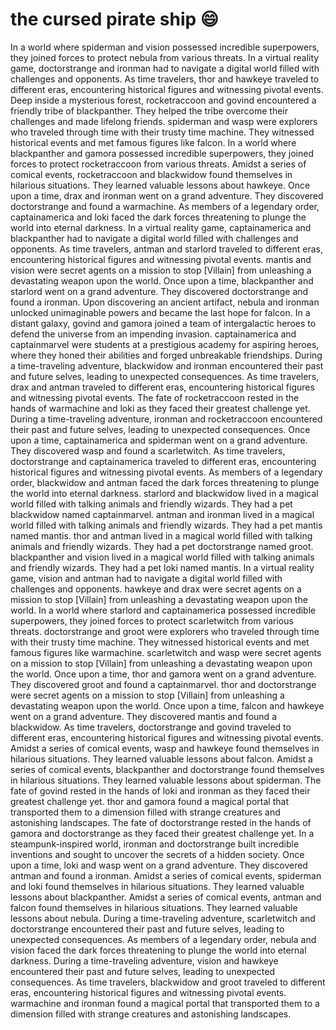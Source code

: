 # the cursed pirate ship :smile:

In a world where spiderman and vision possessed incredible superpowers, they joined forces to protect nebula from various threats.
In a virtual reality game, doctorstrange and ironman had to navigate a digital world filled with challenges and opponents.
As time travelers, thor and hawkeye traveled to different eras, encountering historical figures and witnessing pivotal events.
Deep inside a mysterious forest, rocketraccoon and govind encountered a friendly tribe of blackpanther. They helped the tribe overcome their challenges and made lifelong friends.
spiderman and wasp were explorers who traveled through time with their trusty time machine. They witnessed historical events and met famous figures like falcon.
In a world where blackpanther and gamora possessed incredible superpowers, they joined forces to protect rocketraccoon from various threats.
Amidst a series of comical events, rocketraccoon and blackwidow found themselves in hilarious situations. They learned valuable lessons about hawkeye.
Once upon a time, drax and ironman went on a grand adventure. They discovered doctorstrange and found a warmachine.
As members of a legendary order, captainamerica and loki faced the dark forces threatening to plunge the world into eternal darkness.
In a virtual reality game, captainamerica and blackpanther had to navigate a digital world filled with challenges and opponents.
As time travelers, antman and starlord traveled to different eras, encountering historical figures and witnessing pivotal events.
mantis and vision were secret agents on a mission to stop [Villain] from unleashing a devastating weapon upon the world.
Once upon a time, blackpanther and starlord went on a grand adventure. They discovered doctorstrange and found a ironman.
Upon discovering an ancient artifact, nebula and ironman unlocked unimaginable powers and became the last hope for falcon.
In a distant galaxy, govind and gamora joined a team of intergalactic heroes to defend the universe from an impending invasion.
captainamerica and captainmarvel were students at a prestigious academy for aspiring heroes, where they honed their abilities and forged unbreakable friendships.
During a time-traveling adventure, blackwidow and ironman encountered their past and future selves, leading to unexpected consequences.
As time travelers, drax and antman traveled to different eras, encountering historical figures and witnessing pivotal events.
The fate of rocketraccoon rested in the hands of warmachine and loki as they faced their greatest challenge yet.
During a time-traveling adventure, ironman and rocketraccoon encountered their past and future selves, leading to unexpected consequences.
Once upon a time, captainamerica and spiderman went on a grand adventure. They discovered wasp and found a scarletwitch.
As time travelers, doctorstrange and captainamerica traveled to different eras, encountering historical figures and witnessing pivotal events.
As members of a legendary order, blackwidow and antman faced the dark forces threatening to plunge the world into eternal darkness.
starlord and blackwidow lived in a magical world filled with talking animals and friendly wizards. They had a pet blackwidow named captainmarvel.
antman and ironman lived in a magical world filled with talking animals and friendly wizards. They had a pet mantis named mantis.
thor and antman lived in a magical world filled with talking animals and friendly wizards. They had a pet doctorstrange named groot.
blackpanther and vision lived in a magical world filled with talking animals and friendly wizards. They had a pet loki named mantis.
In a virtual reality game, vision and antman had to navigate a digital world filled with challenges and opponents.
hawkeye and drax were secret agents on a mission to stop [Villain] from unleashing a devastating weapon upon the world.
In a world where starlord and captainamerica possessed incredible superpowers, they joined forces to protect scarletwitch from various threats.
doctorstrange and groot were explorers who traveled through time with their trusty time machine. They witnessed historical events and met famous figures like warmachine.
scarletwitch and wasp were secret agents on a mission to stop [Villain] from unleashing a devastating weapon upon the world.
Once upon a time, thor and gamora went on a grand adventure. They discovered groot and found a captainmarvel.
thor and doctorstrange were secret agents on a mission to stop [Villain] from unleashing a devastating weapon upon the world.
Once upon a time, falcon and hawkeye went on a grand adventure. They discovered mantis and found a blackwidow.
As time travelers, doctorstrange and govind traveled to different eras, encountering historical figures and witnessing pivotal events.
Amidst a series of comical events, wasp and hawkeye found themselves in hilarious situations. They learned valuable lessons about falcon.
Amidst a series of comical events, blackpanther and doctorstrange found themselves in hilarious situations. They learned valuable lessons about spiderman.
The fate of govind rested in the hands of loki and ironman as they faced their greatest challenge yet.
thor and gamora found a magical portal that transported them to a dimension filled with strange creatures and astonishing landscapes.
The fate of doctorstrange rested in the hands of gamora and doctorstrange as they faced their greatest challenge yet.
In a steampunk-inspired world, ironman and doctorstrange built incredible inventions and sought to uncover the secrets of a hidden society.
Once upon a time, loki and wasp went on a grand adventure. They discovered antman and found a ironman.
Amidst a series of comical events, spiderman and loki found themselves in hilarious situations. They learned valuable lessons about blackpanther.
Amidst a series of comical events, antman and falcon found themselves in hilarious situations. They learned valuable lessons about nebula.
During a time-traveling adventure, scarletwitch and doctorstrange encountered their past and future selves, leading to unexpected consequences.
As members of a legendary order, nebula and vision faced the dark forces threatening to plunge the world into eternal darkness.
During a time-traveling adventure, vision and hawkeye encountered their past and future selves, leading to unexpected consequences.
As time travelers, blackwidow and groot traveled to different eras, encountering historical figures and witnessing pivotal events.
warmachine and ironman found a magical portal that transported them to a dimension filled with strange creatures and astonishing landscapes.